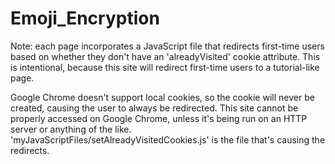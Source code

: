 # Emoji_Encryption

Note: each page incorporates a JavaScript file that redirects first-time users based on whether they don't have an 'alreadyVisited' cookie attribute. This is intentional, because this site will redirect first-time users to a tutorial-like page.

Google Chrome doesn't support local cookies, so the cookie will never be created, causing the user to always be redirected.
This site cannot be properly accessed on Google Chrome, unless it's being run on an HTTP server or anything of the like.
'myJavaScriptFiles/setAlreadyVisitedCookies.js' is the file that's causing the redirects.
